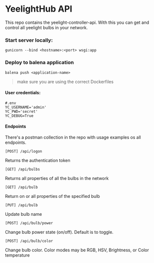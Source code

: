 # YeelightHub API

This repo contains the yeelight-controller-api. With this you can get and control all yeelight bulbs in your network. 

### Start server locally:
    
    gunicorn --bind <hostname>:<port> wsgi:app
    
### Deploy to balena application

    balena push <application-name>

> make sure you are using the correct Dockerfiles    

#### User credentials:

    #.env 
    YC_USERNAME='admin'
    YC_PWD='secret'
    YC_DEBUG=True

#### Endpoints
There's a postman collection in the repo with usage examples os all endpoints.

    [POST] /api/logon
Returns the authentication token
    
    [GET] /api/bulbs
Returns all properties of all the bulbs in the network
    
    [GET] /api/bulb
Return on or all properties of the specified bulb
    
    [PUT] /api/bulb
Update bulb name
    
    [POST] /api/bulb/power
Change bulb power state (on/off). Default is to toggle.
    
    [POST] /api/bulb/color
Change bulb color. Color modes may be RGB, HSV, Brightness, or Color temperature

